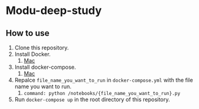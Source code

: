 # Modu-deep-study

## How to use
1. Clone this repository.
2. Install Docker.
   1. [Mac](https://docs.docker.com/docker-for-mac/install/)
3. Install docker-compose.
   1. [Mac](https://docs.docker.com/compose/install/#install-compose-on-mac)
4. Repalce `file_name_you_want_to_run` in `docker-compose.yml` with the file name you want to run.
   1. `command: python /notebooks/{file_name_you_want_to_run}.py`
5. Run `docker-compose up` in the root directory of this repository.
